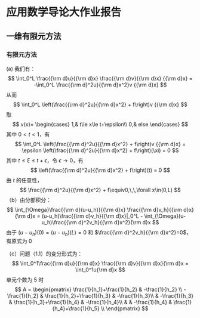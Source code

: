 # 应用数学导论大作业报告

## 一维有限元方法

### 有限元方法

(a) 我们有：
$$
\int_0^L \frac{{\rm d}u}{{\rm d}x} \frac{{\rm d}v}{{\rm d}x} {{\rm d}x} =
-\int_0^L \frac{{\rm d}^2u}{{\rm d}x^2}v {{\rm d}x}
$$
从而
$$
\int_0^L \left(\frac{{\rm d}^2u}{{\rm d}x^2} + f\right)v {{\rm d}x}
$$
取
$$
v(x)=
\begin{cases}
1,& t\le x\le t+\epsilon\\
0,& else 
\end{cases}
$$
其中 $0<t<1$，有
$$
\int_0^L \left(\frac{{\rm d}^2u}{{\rm d}x^2} + f\right)v {{\rm d}x} = \epsilon \left(\frac{{\rm d}^2u}{{\rm d}x^2} + f\right)(\xi) = 0
$$
其中 $t\le\xi\le t + \epsilon$，令 $\epsilon \to 0$，有
$$
\left(\frac{{\rm d}^2u}{{\rm d}x^2} + f\right)(t) = 0
$$
由 $t$ 的任意性，
$$
\frac{{\rm d}^2u}{{\rm d}x^2} + f\equiv0,\,\,\forall x\in(0,L)
$$
（b）由分部积分：
$$
\int_{\Omega}\frac{{\rm d}(u-u_h)}{{\rm d}x} \frac{{\rm d}v_h}{{\rm d}x}{\rm d}x = 
(u-u_h)\frac{{\rm d}v_h}{{\rm d}x}|_0^L - \int_{\Omega}(u-u_h)\frac{{\rm d}^2v_h}{{\rm d}x^2}{\rm d}x
$$
由于 $(u-u_h)(0) = (u-u_h)(L)=0$ 和 $\frac{{\rm d}^2v_h}{{\rm d}x^2}=0$，有原式为 0

（c）问题（1.1）的变分形式为：
$$
\int_0^1\frac{{\rm d}u}{{\rm d}x} \frac{{\rm d}v}{{\rm d}x}{\rm d}x = \int_0^1u{\rm d}x
$$
单元个数为 5 时
$$
A = 
\begin{pmatrix}
\frac{1}{h_1}+\frac{1}{h_2} & -\frac{1}{h_2} \\
-\frac{1}{h_2} & \frac{1}{h_2}+\frac{1}{h_3} & -\frac{1}{h_3}\\
& -\frac{1}{h_3} & \frac{1}{h_3}+\frac{1}{h_4} & -\frac{1}{h_4}\\
& & -\frac{1}{h_4} & \frac{1}{h_4}+\frac{1}{h_5} \\
\end{pmatrix}
$$
